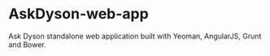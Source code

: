 AskDyson-web-app
================

Ask Dyson standalone web application built with Yeoman, AngularJS, Grunt and Bower.
